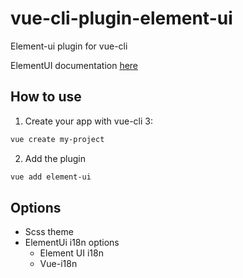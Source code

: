 # vue-cli-plugin-element-ui

Element-ui plugin for vue-cli

ElementUI documentation [here](https://element.eleme.io/)

## How to use

1. Create your app with vue-cli 3:

```bash
vue create my-project
```

2. Add the plugin

```bash
vue add element-ui
```

## Options

- Scss theme
- ElementUi i18n options
  - Element UI i18n
  - Vue-i18n
